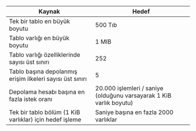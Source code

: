 | Kaynak | Hedef |
|----------|---------------|
| Tek bir tablo en büyük boyutu | 500 Tıb |
| Tablo varlığı en büyük boyutu | 1 MIB |
| Tablo varlığı özelliklerinde sayısı üst sınırı | 252 |
| Tablo başına depolanmış erişim ilkeleri sayısı üst sınırı | 5 |
| Depolama hesabı başına en fazla istek oranı | 20.000 işlemleri / saniye (olduğunu varsayarak 1 KiB varlık boyutu) |
| Tek bir tablo bölüm (1 KiB varlıklar) için hedef işleme | Saniye başına en fazla 2000 varlıklar |